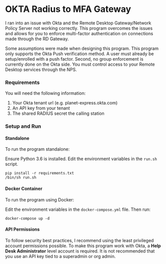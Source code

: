 # OKTA Radius to MFA Gateway

I ran into an issue with Okta and the Remote Desktop Gateway/Network Policy Server not working correctly. This program overcomes the issues and allows for you to enforce multi-factor authentication on connections made through the RD Gateway.

Some assumptions were made when designing this program. This program only supports the Okta Push verification method. A user must already be setup/enrolled with a push factor. Second, no group enforcement is currently done on the Okta side. You must control access to your Remote Desktop services through the NPS. 

### Requirements 

You will need the following information:
1. Your Okta tenant url (e.g. planet-express.okta.com)
2. An API key from your tenant
3. The shared RADIUS secret the calling station

### Setup and Run
#### Standalone
To run the program standalone:

Ensure Python 3.6 is installed. Edit the environment variables in the `run.sh` script.

```commandline
pip install -r requirements.txt
/bin/sh run.sh
```

#### Docker Container
To run the program using Docker:

Edit the environment variables in the `docker-compose.yml` file. Then run:

```commandline
docker-compose up -d
```

#### API Permissions

To follow security best practices, I recommend using the least privileged account permissions possible. To make this program work with Okta, a **Help Desk Administrator** level account is required. It is not recommended that you use an API key tied to a superadmin or org admin.